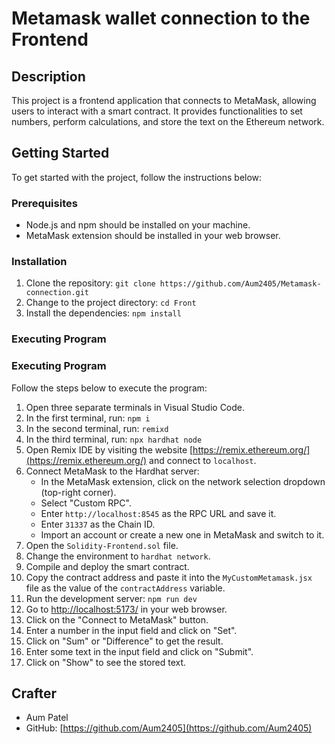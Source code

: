 # Metamask wallet connection to the Frontend

## Description

This project is a frontend application that connects to MetaMask, allowing users to interact with a smart contract. It provides functionalities to set numbers, perform calculations, and store the text on the Ethereum network.

## Getting Started

To get started with the project, follow the instructions below:

### Prerequisites

- Node.js and npm should be installed on your machine.
- MetaMask extension should be installed in your web browser.

### Installation

1. Clone the repository: `git clone https://github.com/Aum2405/Metamask-connection.git`
2. Change to the project directory: `cd Front`
3. Install the dependencies: `npm install`

### Executing Program

### Executing Program

Follow the steps below to execute the program:

1. Open three separate terminals in Visual Studio Code.
2. In the first terminal, run: `npm i`
3. In the second terminal, run: `remixd`
4. In the third terminal, run: `npx hardhat node`
5. Open Remix IDE by visiting the website [https://remix.ethereum.org/](https://remix.ethereum.org/) and connect to `localhost`.
6. Connect MetaMask to the Hardhat server:
   - In the MetaMask extension, click on the network selection dropdown (top-right corner).
   - Select "Custom RPC".
   - Enter `http://localhost:8545` as the RPC URL and save it.
   - Enter `31337` as the Chain ID.
   - Import an account or create a new one in MetaMask and switch to it.
7. Open the `Solidity-Frontend.sol` file.
8. Change the environment to `hardhat network`.
9. Compile and deploy the smart contract.
10. Copy the contract address and paste it into the `MyCustomMetamask.jsx` file as the value of the `contractAddress` variable.
11. Run the development server: `npm run dev`
12. Go to [http://localhost:5173/](http://localhost:5173/) in your web browser.
13. Click on the "Connect to MetaMask" button.
14. Enter a number in the input field and click on "Set".
15. Click on "Sum" or "Difference" to get the result.
16. Enter some text in the input field and click on "Submit".
17. Click on "Show" to see the stored text.

## Crafter

- Aum Patel
- GitHub: [https://github.com/Aum2405](https://github.com/Aum2405)
